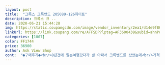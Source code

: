```yaml
---
layout: post 
title:  "크록스 크록밴드 205089-126화이트" 
description: 크록스 크 ..
date: 2020-06-21 15:44:28 
img: https://static.coupangcdn.com/image/vendor_inventory/2ea1/d14e9f801f05d835aff5e699c3501440ed8bfc85bd8fd3321cc0c6cd304e.jpg 
linkUrl: https://link.coupang.com/re/AFFSDP?lptag=AF3600438&subid=ahnPublicAsk&pageKey=1332663894&itemId=2357410257&vendorItemId=70353854902&traceid=V0-113-08b07ddb0e695f79 
categories: [1007] 
color: FF1744 
price: 36900 
author: Ask View Shop 
cont:  "●구매후기●<br/>8년전에 일본여행갔다가 발 아파서 크록밴드를 샀었는데<br/>가격이 좀 있긴하지만 넘 편하고 좋으네요.<br/><br/>그거랑 비교해 보니 작퉁인가? 생각이 들 정도로<br/>그리고 사이즈가 기존 크록보다 살짝 작게? 나온거 같아요<br/>꾸겨지고 마감이 깔끔하지않아요<br/>마감 부분이 좀 안좋네요<br/>무지 편해서 식구들 수대로 주문할까 고민중이네요<br/>배송은 일주일정도 걸렸고<br/>신랑꺼는 완전 화이트가 아니고 살짝 아이보리 색이에요<br/>왜죠?<br/>이뻐용 ㅎㅎㅎㅎ<br/>자기치수 보다 더 크게 시키라는 평이 많았는데<br/>저는 원래 신던 사이즈로 하니 넉넉하니 잘 맞더라구요<br/>" 
---
```

